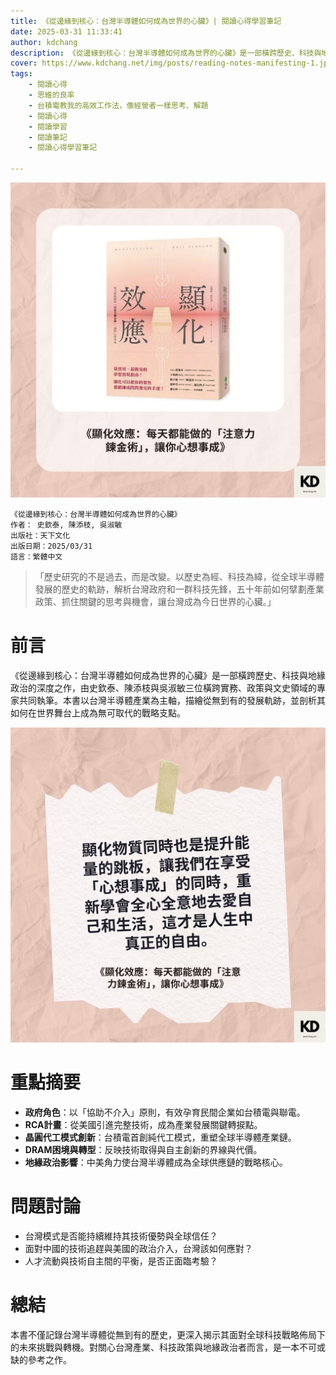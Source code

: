 ```yaml
---
title: 《從邊緣到核心：台灣半導體如何成為世界的心臟》| 閱讀心得學習筆記
date: 2025-03-31 11:33:41
author: kdchang
description: 《從邊緣到核心：台灣半導體如何成為世界的心臟》是一部橫跨歷史、科技與地緣政治的深度之作，由史欽泰、陳添枝與吳淑敏三位橫跨實務、政策與文史領域的專家共同執筆。本書以台灣半導體產業為主軸，描繪從無到有的發展軌跡，並剖析其如何在世界舞台上成為無可取代的戰略支點。
cover: https://www.kdchang.net/img/posts/reading-notes-manifesting-1.jpg
tags: 
    - 閱讀心得
    - 思維的良率
    - 台積電教我的高效工作法，像經營者一樣思考、解題
    - 閱讀心得
    - 閱讀學習
    - 閱讀筆記
    - 閱讀心得學習筆記

---
```


![](img/posts/reading-notes-manifesting-1.jpg)

```
《從邊緣到核心：台灣半導體如何成為世界的心臟》
作者： 史欽泰, 陳添枝, 吳淑敏  
出版社：天下文化  
出版日期：2025/03/31
語言：繁體中文
```

> 「歷史研究的不是過去，而是改變。以歷史為經、科技為緯，從全球半導體發展的歷史的軌跡，解析台灣政府和一群科技先鋒，五十年前如何擘劃產業政策、抓住關鍵的思考與機會，讓台灣成為今日世界的心臟。」

# 前言
《從邊緣到核心：台灣半導體如何成為世界的心臟》是一部橫跨歷史、科技與地緣政治的深度之作，由史欽泰、陳添枝與吳淑敏三位橫跨實務、政策與文史領域的專家共同執筆。本書以台灣半導體產業為主軸，描繪從無到有的發展軌跡，並剖析其如何在世界舞台上成為無可取代的戰略支點。

![](img/posts/reading-notes-manifesting-2.jpg)

# 重點摘要
- **政府角色**：以「協助不介入」原則，有效孕育民間企業如台積電與聯電。
- **RCA計畫**：從美國引進完整技術，成為產業發展關鍵轉捩點。
- **晶圓代工模式創新**：台積電首創純代工模式，重塑全球半導體產業鏈。
- **DRAM困境與轉型**：反映技術取得與自主創新的界線與代價。
- **地緣政治影響**：中美角力使台灣半導體成為全球供應鏈的戰略核心。

# 問題討論 
- 台灣模式是否能持續維持其技術優勢與全球信任？
- 面對中國的技術追趕與美國的政治介入，台灣該如何應對？
- 人才流動與技術自主間的平衡，是否正面臨考驗？

# 總結
本書不僅記錄台灣半導體從無到有的歷史，更深入揭示其面對全球科技戰略佈局下的未來挑戰與轉機。對關心台灣產業、科技政策與地緣政治者而言，是一本不可或缺的參考之作。